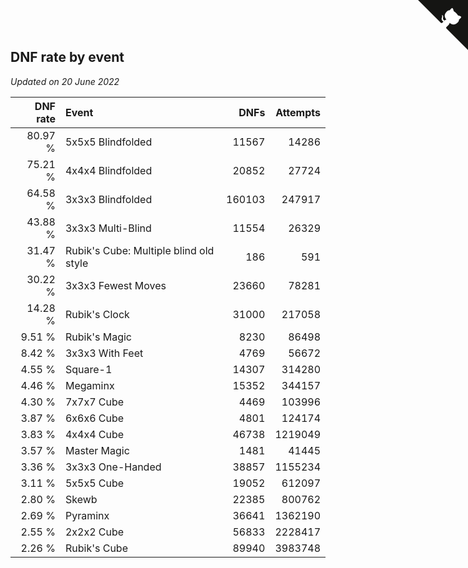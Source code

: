 ## DNF rate by event

*Updated on 20 June 2022*

| DNF rate | Event | DNFs | Attempts |
| ---: | :--- | ---: | ---: |
| 80.97 % | 5x5x5 Blindfolded | 11567 | 14286 |
| 75.21 % | 4x4x4 Blindfolded | 20852 | 27724 |
| 64.58 % | 3x3x3 Blindfolded | 160103 | 247917 |
| 43.88 % | 3x3x3 Multi-Blind | 11554 | 26329 |
| 31.47 % | Rubik's Cube: Multiple blind old style | 186 | 591 |
| 30.22 % | 3x3x3 Fewest Moves | 23660 | 78281 |
| 14.28 % | Rubik's Clock | 31000 | 217058 |
| 9.51 % | Rubik's Magic | 8230 | 86498 |
| 8.42 % | 3x3x3 With Feet | 4769 | 56672 |
| 4.55 % | Square-1 | 14307 | 314280 |
| 4.46 % | Megaminx | 15352 | 344157 |
| 4.30 % | 7x7x7 Cube | 4469 | 103996 |
| 3.87 % | 6x6x6 Cube | 4801 | 124174 |
| 3.83 % | 4x4x4 Cube | 46738 | 1219049 |
| 3.57 % | Master Magic | 1481 | 41445 |
| 3.36 % | 3x3x3 One-Handed | 38857 | 1155234 |
| 3.11 % | 5x5x5 Cube | 19052 | 612097 |
| 2.80 % | Skewb | 22385 | 800762 |
| 2.69 % | Pyraminx | 36641 | 1362190 |
| 2.55 % | 2x2x2 Cube | 56833 | 2228417 |
| 2.26 % | Rubik's Cube | 89940 | 3983748 |


<a href="https://github.com/jonatanklosko/wca_statistics" class="github-corner" aria-label="View source on Github"><svg width="80" height="80" viewBox="0 0 250 250" style="fill:#151513; color:#fff; position: absolute; top: 0; border: 0; right: 0;" aria-hidden="true"><path d="M0,0 L115,115 L130,115 L142,142 L250,250 L250,0 Z"></path><path d="M128.3,109.0 C113.8,99.7 119.0,89.6 119.0,89.6 C122.0,82.7 120.5,78.6 120.5,78.6 C119.2,72.0 123.4,76.3 123.4,76.3 C127.3,80.9 125.5,87.3 125.5,87.3 C122.9,97.6 130.6,101.9 134.4,103.2" fill="currentColor" style="transform-origin: 130px 106px;" class="octo-arm"></path><path d="M115.0,115.0 C114.9,115.1 118.7,116.5 119.8,115.4 L133.7,101.6 C136.9,99.2 139.9,98.4 142.2,98.6 C133.8,88.0 127.5,74.4 143.8,58.0 C148.5,53.4 154.0,51.2 159.7,51.0 C160.3,49.4 163.2,43.6 171.4,40.1 C171.4,40.1 176.1,42.5 178.8,56.2 C183.1,58.6 187.2,61.8 190.9,65.4 C194.5,69.0 197.7,73.2 200.1,77.6 C213.8,80.2 216.3,84.9 216.3,84.9 C212.7,93.1 206.9,96.0 205.4,96.6 C205.1,102.4 203.0,107.8 198.3,112.5 C181.9,128.9 168.3,122.5 157.7,114.1 C157.9,116.9 156.7,120.9 152.7,124.9 L141.0,136.5 C139.8,137.7 141.6,141.9 141.8,141.8 Z" fill="currentColor" class="octo-body"></path></svg></a><style>.github-corner:hover .octo-arm{animation:octocat-wave 560ms ease-in-out}@keyframes octocat-wave{0%,100%{transform:rotate(0)}20%,60%{transform:rotate(-25deg)}40%,80%{transform:rotate(10deg)}}@media (max-width:500px){.github-corner:hover .octo-arm{animation:none}.github-corner .octo-arm{animation:octocat-wave 560ms ease-in-out}}</style>
